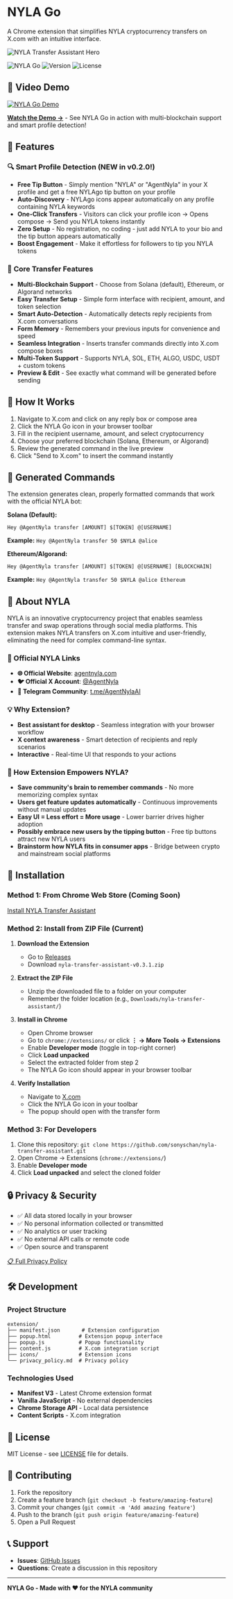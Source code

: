 # NYLA Go

A Chrome extension that simplifies NYLA cryptocurrency transfers on X.com with an intuitive interface.

![NYLA Transfer Assistant Hero](screenshots/1.Easy-to-use%20interface%20for%20NYLA%20transfers.png)

![NYLA Go](https://img.shields.io/badge/Chrome-Extension-blue?logo=googlechrome)
![Version](https://img.shields.io/badge/Version-0.3.1-orange)
![License](https://img.shields.io/badge/License-MIT-green)

## 🎥 Video Demo

[![NYLA Go Demo](https://img.youtube.com/vi/Kgih8vpaj0c/maxresdefault.jpg)](https://www.youtube.com/watch?v=Kgih8vpaj0c)

**[Watch the Demo →](https://www.youtube.com/watch?v=Kgih8vpaj0c)** - See NYLA Go in action with multi-blockchain support and smart profile detection!

## 🚀 Features

### 🔍 **Smart Profile Detection** (NEW in v0.2.0!)
- **Free Tip Button** - Simply mention "NYLA" or "AgentNyla" in your X profile and get a free NYLAgo tip button on your profile
- **Auto-Discovery** - NYLAgo icons appear automatically on any profile containing NYLA keywords
- **One-Click Transfers** - Visitors can click your profile icon → Opens compose → Send you NYLA tokens instantly
- **Zero Setup** - No registration, no coding - just add NYLA to your bio and the tip button appears automatically
- **Boost Engagement** - Make it effortless for followers to tip you NYLA tokens

### 💫 **Core Transfer Features**
- **Multi-Blockchain Support** - Choose from Solana (default), Ethereum, or Algorand networks
- **Easy Transfer Setup** - Simple form interface with recipient, amount, and token selection
- **Smart Auto-Detection** - Automatically detects reply recipients from X.com conversations  
- **Form Memory** - Remembers your previous inputs for convenience and speed
- **Seamless Integration** - Inserts transfer commands directly into X.com compose boxes
- **Multi-Token Support** - Supports NYLA, SOL, ETH, ALGO, USDC, USDT + custom tokens
- **Preview & Edit** - See exactly what command will be generated before sending

## 📱 How It Works

1. Navigate to X.com and click on any reply box or compose area
2. Click the NYLA Go icon in your browser toolbar
3. Fill in the recipient username, amount, and select cryptocurrency
4. Choose your preferred blockchain (Solana, Ethereum, or Algorand)
5. Review the generated command in the live preview
6. Click "Send to X.com" to insert the command instantly

## 📝 Generated Commands

The extension generates clean, properly formatted commands that work with the official NYLA bot:

**Solana (Default):**
```
Hey @AgentNyla transfer [AMOUNT] $[TOKEN] @[USERNAME]
```
**Example:** `Hey @AgentNyla transfer 50 $NYLA @alice`

**Ethereum/Algorand:**
```
Hey @AgentNyla transfer [AMOUNT] $[TOKEN] @[USERNAME] [BLOCKCHAIN]
```
**Example:** `Hey @AgentNyla transfer 50 $NYLA @alice Ethereum`

## 🧡 About NYLA

NYLA is an innovative cryptocurrency project that enables seamless transfer and swap operations through social media platforms. This extension makes NYLA transfers on X.com intuitive and user-friendly, eliminating the need for complex command-line syntax.

### 🔗 Official NYLA Links
- **🌐 Official Website**: [agentnyla.com](https://www.agentnyla.com)
- **🐦 Official X Account**: [@AgentNyla](https://x.com/AgentNyla)
- **💬 Telegram Community**: [t.me/AgentNylaAI](https://t.me/AgentNylaAI)

### 💡 Why Extension?
- **Best assistant for desktop** - Seamless integration with your browser workflow
- **X context awareness** - Smart detection of recipients and reply scenarios  
- **Interactive** - Real-time UI that responds to your actions

### 🚀 How Extension Empowers NYLA?
- **Save community's brain to remember commands** - No more memorizing complex syntax
- **Users get feature updates automatically** - Continuous improvements without manual updates
- **Easy UI = Less effort = More usage** - Lower barrier drives higher adoption
- **Possibly embrace new users by the tipping button** - Free tip buttons attract new NYLA users
- **Brainstorm how NYLA fits in consumer apps** - Bridge between crypto and mainstream social platforms

## 🔧 Installation

### Method 1: From Chrome Web Store (Coming Soon)
[Install NYLA Transfer Assistant](https://chrome.google.com/webstore/detail/your-extension-id)

### Method 2: Install from ZIP File (Current)
1. **Download the Extension**
   - Go to [Releases](https://github.com/sonyschan/nyla-transfer-assistant/releases)
   - Download `nyla-transfer-assistant-v0.3.1.zip`

2. **Extract the ZIP File**
   - Unzip the downloaded file to a folder on your computer
   - Remember the folder location (e.g., `Downloads/nyla-transfer-assistant/`)

3. **Install in Chrome**
   - Open Chrome browser
   - Go to `chrome://extensions/` or click **⋮ → More Tools → Extensions**
   - Enable **Developer mode** (toggle in top-right corner)
   - Click **Load unpacked**
   - Select the extracted folder from step 2
   - The NYLA Go icon should appear in your browser toolbar

4. **Verify Installation**
   - Navigate to [X.com](https://x.com)
   - Click the NYLA Go icon in your toolbar
   - The popup should open with the transfer form

### Method 3: For Developers
1. Clone this repository: `git clone https://github.com/sonyschan/nyla-transfer-assistant.git`
2. Open Chrome → Extensions (`chrome://extensions/`)
3. Enable **Developer mode**
4. Click **Load unpacked** and select the cloned folder

## 🔒 Privacy & Security

- ✅ All data stored locally in your browser
- ✅ No personal information collected or transmitted
- ✅ No analytics or user tracking
- ✅ No external API calls or remote code
- ✅ Open source and transparent

[📋 Full Privacy Policy](https://github.com/sonyschan/nyla-transfer-assistant/blob/master/privacy_policy.md)

## 🛠️ Development

### Project Structure
```
extension/
├── manifest.json       # Extension configuration
├── popup.html         # Extension popup interface  
├── popup.js           # Popup functionality
├── content.js         # X.com integration script
├── icons/             # Extension icons
└── privacy_policy.md  # Privacy policy
```

### Technologies Used
- **Manifest V3** - Latest Chrome extension format
- **Vanilla JavaScript** - No external dependencies
- **Chrome Storage API** - Local data persistence
- **Content Scripts** - X.com integration

## 📄 License

MIT License - see [LICENSE](LICENSE) file for details.

## 🤝 Contributing

1. Fork the repository
2. Create a feature branch (`git checkout -b feature/amazing-feature`)
3. Commit your changes (`git commit -m 'Add amazing feature'`)
4. Push to the branch (`git push origin feature/amazing-feature`)
5. Open a Pull Request

## 📞 Support

- **Issues**: [GitHub Issues](https://github.com/sonyschan/nyla-transfer-assistant/issues)
- **Questions**: Create a discussion in this repository

---

**NYLA Go - Made with ❤️ for the NYLA community**